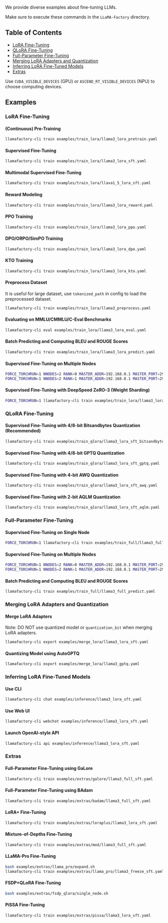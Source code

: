We provide diverse examples about fine-tuning LLMs.

Make sure to execute these commands in the `LLaMA-Factory` directory.

## Table of Contents

- [LoRA Fine-Tuning](#lora-fine-tuning)
- [QLoRA Fine-Tuning](#qlora-fine-tuning)
- [Full-Parameter Fine-Tuning](#full-parameter-fine-tuning)
- [Merging LoRA Adapters and Quantization](#merging-lora-adapters-and-quantization)
- [Inferring LoRA Fine-Tuned Models](#inferring-lora-fine-tuned-models)
- [Extras](#extras)

Use `CUDA_VISIBLE_DEVICES` (GPU) or `ASCEND_RT_VISIBLE_DEVICES` (NPU) to choose computing devices.

## Examples

### LoRA Fine-Tuning

#### (Continuous) Pre-Training

```bash
llamafactory-cli train examples/train_lora/llama3_lora_pretrain.yaml
```

#### Supervised Fine-Tuning

```bash
llamafactory-cli train examples/train_lora/llama3_lora_sft.yaml
```

#### Multimodal Supervised Fine-Tuning

```bash
llamafactory-cli train examples/train_lora/llava1_5_lora_sft.yaml
```

#### Reward Modeling

```bash
llamafactory-cli train examples/train_lora/llama3_lora_reward.yaml
```

#### PPO Training

```bash
llamafactory-cli train examples/train_lora/llama3_lora_ppo.yaml
```

#### DPO/ORPO/SimPO Training

```bash
llamafactory-cli train examples/train_lora/llama3_lora_dpo.yaml
```

#### KTO Training

```bash
llamafactory-cli train examples/train_lora/llama3_lora_kto.yaml
```

#### Preprocess Dataset

It is useful for large dataset, use `tokenized_path` in config to load the preprocessed dataset.

```bash
llamafactory-cli train examples/train_lora/llama3_preprocess.yaml
```

#### Evaluating on MMLU/CMMLU/C-Eval Benchmarks

```bash
llamafactory-cli eval examples/train_lora/llama3_lora_eval.yaml
```

#### Batch Predicting and Computing BLEU and ROUGE Scores

```bash
llamafactory-cli train examples/train_lora/llama3_lora_predict.yaml
```

#### Supervised Fine-Tuning on Multiple Nodes

```bash
FORCE_TORCHRUN=1 NNODES=2 RANK=0 MASTER_ADDR=192.168.0.1 MASTER_PORT=29500 llamafactory-cli train examples/train_lora/llama3_lora_sft.yaml
FORCE_TORCHRUN=1 NNODES=2 RANK=1 MASTER_ADDR=192.168.0.1 MASTER_PORT=29500 llamafactory-cli train examples/train_lora/llama3_lora_sft.yaml
```

#### Supervised Fine-Tuning with DeepSpeed ZeRO-3 (Weight Sharding)

```bash
FORCE_TORCHRUN=1 llamafactory-cli train examples/train_lora/llama3_lora_sft_ds3.yaml
```

### QLoRA Fine-Tuning

#### Supervised Fine-Tuning with 4/8-bit Bitsandbytes Quantization (Recommended)

```bash
llamafactory-cli train examples/train_qlora/llama3_lora_sft_bitsandbytes.yaml
```

#### Supervised Fine-Tuning with 4/8-bit GPTQ Quantization

```bash
llamafactory-cli train examples/train_qlora/llama3_lora_sft_gptq.yaml
```

#### Supervised Fine-Tuning with 4-bit AWQ Quantization

```bash
llamafactory-cli train examples/train_qlora/llama3_lora_sft_awq.yaml
```

#### Supervised Fine-Tuning with 2-bit AQLM Quantization

```bash
llamafactory-cli train examples/train_qlora/llama3_lora_sft_aqlm.yaml
```

### Full-Parameter Fine-Tuning

#### Supervised Fine-Tuning on Single Node

```bash
FORCE_TORCHRUN=1 llamafactory-cli train examples/train_full/llama3_full_sft_ds3.yaml
```

#### Supervised Fine-Tuning on Multiple Nodes

```bash
FORCE_TORCHRUN=1 NNODES=2 RANK=0 MASTER_ADDR=192.168.0.1 MASTER_PORT=29500 llamafactory-cli train examples/train_full/llama3_full_sft_ds3.yaml
FORCE_TORCHRUN=1 NNODES=2 RANK=1 MASTER_ADDR=192.168.0.1 MASTER_PORT=29500 llamafactory-cli train examples/train_full/llama3_full_sft_ds3.yaml
```

#### Batch Predicting and Computing BLEU and ROUGE Scores

```bash
llamafactory-cli train examples/train_full/llama3_full_predict.yaml
```

### Merging LoRA Adapters and Quantization

#### Merge LoRA Adapters

Note: DO NOT use quantized model or `quantization_bit` when merging LoRA adapters.

```bash
llamafactory-cli export examples/merge_lora/llama3_lora_sft.yaml
```

#### Quantizing Model using AutoGPTQ

```bash
llamafactory-cli export examples/merge_lora/llama3_gptq.yaml
```

### Inferring LoRA Fine-Tuned Models

#### Use CLI

```bash
llamafactory-cli chat examples/inference/llama3_lora_sft.yaml
```

#### Use Web UI

```bash
llamafactory-cli webchat examples/inference/llama3_lora_sft.yaml
```

#### Launch OpenAI-style API

```bash
llamafactory-cli api examples/inference/llama3_lora_sft.yaml
```

### Extras

#### Full-Parameter Fine-Tuning using GaLore

```bash
llamafactory-cli train examples/extras/galore/llama3_full_sft.yaml
```

#### Full-Parameter Fine-Tuning using BAdam

```bash
llamafactory-cli train examples/extras/badam/llama3_full_sft.yaml
```

#### LoRA+ Fine-Tuning

```bash
llamafactory-cli train examples/extras/loraplus/llama3_lora_sft.yaml
```

#### Mixture-of-Depths Fine-Tuning

```bash
llamafactory-cli train examples/extras/mod/llama3_full_sft.yaml
```

#### LLaMA-Pro Fine-Tuning

```bash
bash examples/extras/llama_pro/expand.sh
llamafactory-cli train examples/extras/llama_pro/llama3_freeze_sft.yaml
```

#### FSDP+QLoRA Fine-Tuning

```bash
bash examples/extras/fsdp_qlora/single_node.sh
```

#### PiSSA Fine-Tuning

```bash
llamafactory-cli train examples/extras/pissa/llama3_lora_sft.yaml
```
